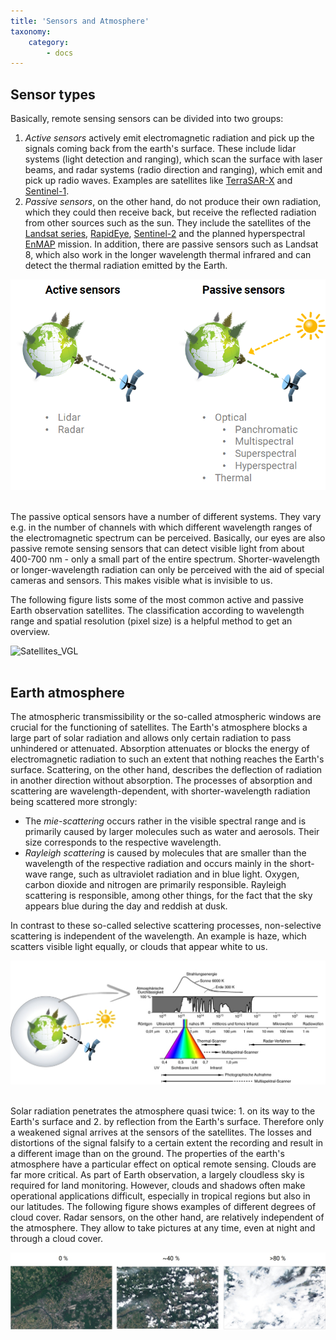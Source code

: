 ```yaml
---
title: 'Sensors and Atmosphere'
taxonomy:
    category:
        - docs
---
```


## Sensor types

Basically, remote sensing sensors can be divided into two groups:
1. _Active sensors_ actively emit electromagnetic radiation and pick up the signals coming back from the earth's surface. These include lidar systems (light detection and ranging), which scan the surface with laser beams, and radar systems (radio direction and ranging), which emit and pick up radio waves. Examples are satellites like [TerraSAR-X](https://www.dlr.de/dlr/desktopdefault.aspx/tabid-10377/565_read-436/#/gallery/350) and [Sentinel-1](https://www.d-copernicus.de/daten/daten-sentinels/).
2. _Passive sensors_, on the other hand, do not produce their own radiation, which they could then receive back, but receive the reflected radiation from other sources such as the sun. They include the satellites of the [Landsat series](https://landsat.usgs.gov/landsat-missions-timeline), [RapidEye](https://www.satimagingcorp.com/satellite-sensors/other-satellite-sensors/rapideye/), [Sentinel-2](https://www.d-copernicus.de/daten/daten-sentinels/) and the planned hyperspectral [EnMAP](http://www.enmap.org/) mission. In addition, there are passive sensors such as Landsat 8, which also work in the longer wavelength thermal infrared and can detect the thermal radiation emitted by the Earth.

![aktiv_passiv](Aktiv_passiv_en.png?)
<br><br>

The passive optical sensors have a number of different systems. They vary e.g. in the number of channels with which different wavelength ranges of the electromagnetic spectrum can be perceived. Basically, our eyes are also passive remote sensing sensors that can detect visible light from about 400-700 nm - only a small part of the entire spectrum. Shorter-wavelength or longer-wavelength radiation can only be perceived with the aid of special cameras and sensors. This makes visible what is invisible to us.

The following figure lists some of the most common active and passive Earth observation satellites. The classification according to wavelength range and spatial resolution (pixel size) is a helpful method to get an overview.


![Satellites_VGL](Satellites_VGL_d.jpg?resize=750?classes=caption "Examples of common satellites, divided by spectral and spatial resolution and separated by passive and active sensors." )
<br><br>


## Earth atmosphere

The atmospheric transmissibility or the so-called atmospheric windows are crucial for the functioning of satellites. The Earth's atmosphere blocks a large part of solar radiation and allows only certain radiation to pass unhindered or attenuated. Absorption attenuates or blocks the energy of electromagnetic radiation to such an extent that nothing reaches the Earth's surface. Scattering, on the other hand, describes the deflection of radiation in another direction without absorption. The processes of absorption and scattering are wavelength-dependent, with shorter-wavelength radiation being scattered more strongly:

- The _mie-scattering_ occurs rather in the visible spectral range and is primarily caused by larger molecules such as water and aerosols. Their size corresponds to the respective wavelength.
- _Rayleigh scattering_ is caused by molecules that are smaller than the wavelength of the respective radiation and occurs mainly in the short-wave range, such as ultraviolet radiation and in blue light. Oxygen, carbon dioxide and nitrogen are primarily responsible. Rayleigh scattering is responsible, among other things, for the fact that the sky appears blue during the day and reddish at dusk.

In contrast to these so-called selective scattering processes, non-selective scattering is independent of the wavelength. An example is haze, which scatters visible light equally, or clouds that appear white to us.

![Elektromegnetisches Spektrum](Albertz_EMS_Atmosphaere.jpg?classes=caption "The electromagnetic spectrum. The human eye can only perceive the visible range of about 0.4-0.7 µm (400-700 nm).  Source figure, right: Albertz, 2001.")
<br><br>

Solar radiation penetrates the atmosphere quasi twice: 1. on its way to the Earth's surface and 2. by reflection from the Earth's surface. Therefore only a weakened signal arrives at the sensors of the satellites. The losses and distortions of the signal falsify to a certain extent the recording and result in a different image than on the ground.
The properties of the earth's atmosphere have a particular effect on optical remote sensing. Clouds are far more critical. As part of Earth observation, a largely cloudless sky is required for land monitoring. However, clouds and shadows often make operational applications difficult, especially in tropical regions but also in our latitudes. The following figure shows examples of different degrees of cloud cover. Radar sensors, on the other hand, are relatively independent of the atmosphere. They allow to take pictures at any time, even at night and through a cloud cover.

![Wolkenbedeckung](Wolkenbedeckung.jpg?classes=caption "Examples of varying could covers of 0%, 40% and more than 80%. Part of the Rhine-Main area including Taunus,  acquired in May 2018. (c) ESA")
<br><br>
